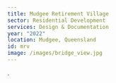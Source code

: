 ```yaml
---
title: Mudgee Retirement Village
sector: Residential Development
services: Design & Documentation
year: "2022"
location: Mudgee, Queensland
id: mrv
image: /images/bridge_view.jpg
---
```


.
